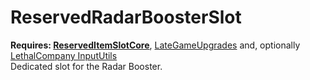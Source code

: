 # ReservedRadarBoosterSlot
<strong>Requires: <a href="https://thunderstore.io/c/lethal-company/p/FlipMods/ReservedItemSlotCore/">ReservedItemSlotCore</a></strong>, <a href="https://thunderstore.io/c/lethal-company/p/malco/Lategame_Upgrades/">LateGameUpgrades</a></strong> and, optionally <a href="https://thunderstore.io/c/lethal-company/p/Rune580/LethalCompany_InputUtils/">LethalCompany InputUtils</a></strong><br>
Dedicated slot for the Radar Booster.